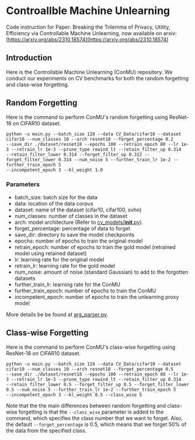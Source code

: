 # Controallble Machine Unlearning
Code instruction for Paper: Breaking the Trilemma of Privacy, Utility, Efficiency via Controllable Machine Unlearning, now available on arxiv: [https://arxiv.org/abs/2310.18574](https://arxiv.org/abs/2310.18574)

## Introduction
Here is the Controllable Machine Unlearning (ConMU) repository. We conduct our experiments on CV benchmarks
for both the random forgetting and class-wise forgetting.

## Random Forgetting

Here is the command to perform ConMU's random forgetting using ResNet-18 on CIFAR10 dataset.

```angular2html
python -u main.py --batch_size 128 --data CV_Data/cifar10 --dataset cifar10 --num_classes 10 --arch resnet18 --forget_percentage 0.2 
--save_dir ./dataset/resnet18 --epochs 100 --retrain_epoch 80 --lr 1e-3 --retrain_lr 1e-3 --prune_type rewind_lt --retain_filter_up 0.314 
--retain_filter_lower 0.314 --forget_filter_up 0.312 --forget_filter_lower 0.314 --num_noise 5 --further_train_lr 1e-2 --further_train_epoch 5 
--incompetent_epoch 3 --kl_weight 1.0
```

### Parameters
- batch_size: batch size for the data
- data: location of the data corpus
- dataset: name of the dataset (cifar10, cifar100, svhn)
- num_classes: number of classes in the dataset
- arch: model architecture (Refer to [cv_models/__init__.py](cv_models/__init__.py)).
- forget_percentage: percentage of data to forget
- save_dir: directory to save the model checkpoints
- epochs: number of epochs to train the original model
- retrain_epoch: number of epochs to train the gold model (retrained model using retained dataset)
- lr: learning rate for the original model
- retrain_lr: learning rate for the gold model
- num_noise: amount of noise (standard Gaussian) to add to the forgotten datasets
- further_train_lr: learning rate for the ConMU
- further_train_epoch: number of epochs to train the ConMU
- incompetent_epoch: number of epochs to train the unlearning proxy model

More details be be found at [arg_parser.py](arg_parser.py).


## Class-wise Forgetting
Here is the command to perform ConMU's class-wise forgetting using ResNet-18 on CIFAR10 dataset.
```angular2html
python -u main.py --batch_size 128 --data CV_Data/cifar10 --dataset cifar10 --num_classes 10 --arch resnet18 --forget_percentage 0.5 
--save_dir ./dataset/resnet18 --epochs 100 --retrain_epoch 80 --lr 1e-3 --retrain_lr 1e-3 --prune_type rewind_lt --retain_filter_up 0.314 
--retain_filter_lower 0.5 --forget_filter_up 0.5 --forget_filter_lower 0.5 --num_noise 5 --further_train_lr 1e-2 --further_train_epoch 5 
--incompetent_epoch 3 --kl_weight 0.5 --class_wise 5
```

Note that the the main differences between random forgetting and class-wise forgetting is that the ```--class_wise``` parameter is added to the command, which
specifies the class number that we want to forget. Also, the default ```--forget_percentage``` is 0.5, which means that we forget 50% of the data from the specified class.


